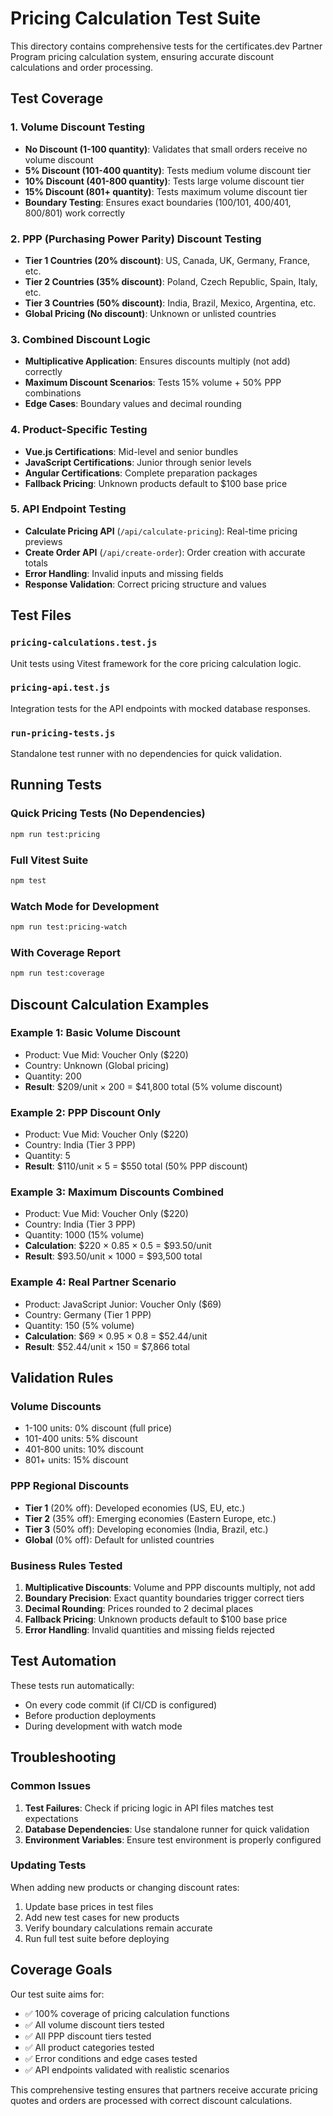 # Pricing Calculation Test Suite

This directory contains comprehensive tests for the certificates.dev Partner Program pricing calculation system, ensuring accurate discount calculations and order processing.

## Test Coverage

### 1. Volume Discount Testing
- **No Discount (1-100 quantity)**: Validates that small orders receive no volume discount
- **5% Discount (101-400 quantity)**: Tests medium volume discount tier
- **10% Discount (401-800 quantity)**: Tests large volume discount tier  
- **15% Discount (801+ quantity)**: Tests maximum volume discount tier
- **Boundary Testing**: Ensures exact boundaries (100/101, 400/401, 800/801) work correctly

### 2. PPP (Purchasing Power Parity) Discount Testing
- **Tier 1 Countries (20% discount)**: US, Canada, UK, Germany, France, etc.
- **Tier 2 Countries (35% discount)**: Poland, Czech Republic, Spain, Italy, etc.
- **Tier 3 Countries (50% discount)**: India, Brazil, Mexico, Argentina, etc.
- **Global Pricing (No discount)**: Unknown or unlisted countries

### 3. Combined Discount Logic
- **Multiplicative Application**: Ensures discounts multiply (not add) correctly
- **Maximum Discount Scenarios**: Tests 15% volume + 50% PPP combinations
- **Edge Cases**: Boundary values and decimal rounding

### 4. Product-Specific Testing
- **Vue.js Certifications**: Mid-level and senior bundles
- **JavaScript Certifications**: Junior through senior levels
- **Angular Certifications**: Complete preparation packages
- **Fallback Pricing**: Unknown products default to $100 base price

### 5. API Endpoint Testing
- **Calculate Pricing API** (`/api/calculate-pricing`): Real-time pricing previews
- **Create Order API** (`/api/create-order`): Order creation with accurate totals
- **Error Handling**: Invalid inputs and missing fields
- **Response Validation**: Correct pricing structure and values

## Test Files

### `pricing-calculations.test.js`
Unit tests using Vitest framework for the core pricing calculation logic.

### `pricing-api.test.js`  
Integration tests for the API endpoints with mocked database responses.

### `run-pricing-tests.js`
Standalone test runner with no dependencies for quick validation.

## Running Tests

### Quick Pricing Tests (No Dependencies)
```bash
npm run test:pricing
```

### Full Vitest Suite
```bash
npm test
```

### Watch Mode for Development
```bash
npm run test:pricing-watch
```

### With Coverage Report
```bash
npm run test:coverage
```

## Discount Calculation Examples

### Example 1: Basic Volume Discount
- Product: Vue Mid: Voucher Only ($220)
- Country: Unknown (Global pricing)
- Quantity: 200
- **Result**: $209/unit × 200 = $41,800 total (5% volume discount)

### Example 2: PPP Discount Only
- Product: Vue Mid: Voucher Only ($220)
- Country: India (Tier 3 PPP)
- Quantity: 5
- **Result**: $110/unit × 5 = $550 total (50% PPP discount)

### Example 3: Maximum Discounts Combined
- Product: Vue Mid: Voucher Only ($220)
- Country: India (Tier 3 PPP)
- Quantity: 1000 (15% volume)
- **Calculation**: $220 × 0.85 × 0.5 = $93.50/unit
- **Result**: $93.50/unit × 1000 = $93,500 total

### Example 4: Real Partner Scenario
- Product: JavaScript Junior: Voucher Only ($69)
- Country: Germany (Tier 1 PPP)
- Quantity: 150 (5% volume)
- **Calculation**: $69 × 0.95 × 0.8 = $52.44/unit
- **Result**: $52.44/unit × 150 = $7,866 total

## Validation Rules

### Volume Discounts
- 1-100 units: 0% discount (full price)
- 101-400 units: 5% discount
- 401-800 units: 10% discount
- 801+ units: 15% discount

### PPP Regional Discounts
- **Tier 1** (20% off): Developed economies (US, EU, etc.)
- **Tier 2** (35% off): Emerging economies (Eastern Europe, etc.)
- **Tier 3** (50% off): Developing economies (India, Brazil, etc.)
- **Global** (0% off): Default for unlisted countries

### Business Rules Tested
1. **Multiplicative Discounts**: Volume and PPP discounts multiply, not add
2. **Boundary Precision**: Exact quantity boundaries trigger correct tiers
3. **Decimal Rounding**: Prices rounded to 2 decimal places
4. **Fallback Pricing**: Unknown products default to $100 base price
5. **Error Handling**: Invalid quantities and missing fields rejected

## Test Automation

These tests run automatically:
- On every code commit (if CI/CD is configured)
- Before production deployments
- During development with watch mode

## Troubleshooting

### Common Issues
1. **Test Failures**: Check if pricing logic in API files matches test expectations
2. **Database Dependencies**: Use standalone runner for quick validation
3. **Environment Variables**: Ensure test environment is properly configured

### Updating Tests
When adding new products or changing discount rates:
1. Update base prices in test files
2. Add new test cases for new products
3. Verify boundary calculations remain accurate
4. Run full test suite before deploying

## Coverage Goals

Our test suite aims for:
- ✅ 100% coverage of pricing calculation functions
- ✅ All volume discount tiers tested
- ✅ All PPP discount tiers tested  
- ✅ All product categories tested
- ✅ Error conditions and edge cases tested
- ✅ API endpoints validated with realistic scenarios

This comprehensive testing ensures that partners receive accurate pricing quotes and orders are processed with correct discount calculations. 